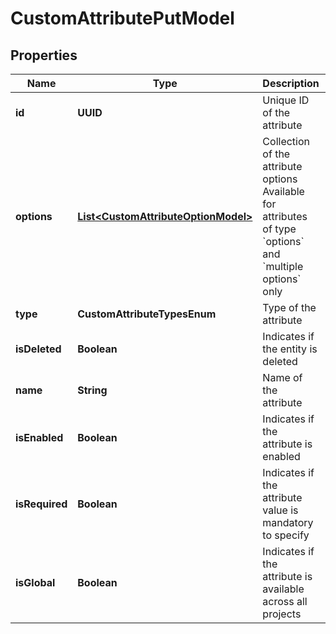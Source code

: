 

# CustomAttributePutModel


## Properties

| Name | Type | Description | Notes |
|------------ | ------------- | ------------- | -------------|
|**id** | **UUID** | Unique ID of the attribute |  |
|**options** | [**List&lt;CustomAttributeOptionModel&gt;**](CustomAttributeOptionModel.md) | Collection of the attribute options   Available for attributes of type &#x60;options&#x60; and &#x60;multiple options&#x60; only |  [optional] |
|**type** | **CustomAttributeTypesEnum** | Type of the attribute |  |
|**isDeleted** | **Boolean** | Indicates if the entity is deleted |  |
|**name** | **String** | Name of the attribute |  |
|**isEnabled** | **Boolean** | Indicates if the attribute is enabled |  |
|**isRequired** | **Boolean** | Indicates if the attribute value is mandatory to specify |  |
|**isGlobal** | **Boolean** | Indicates if the attribute is available across all projects |  |



